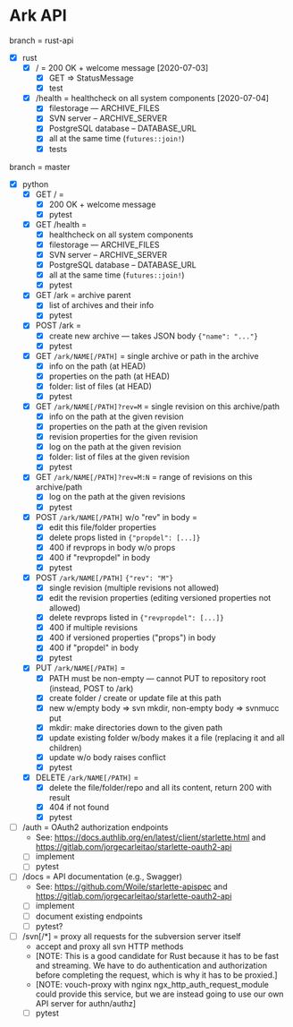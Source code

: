# Ark API

branch = rust-api

* [x] rust
  * [x] / = 200 OK + welcome message [2020-07-03]
    * [x] GET => StatusMessage
    * [x] test
  * [x] /health = healthcheck on all system components [2020-07-04]
    * [x] filestorage — ARCHIVE_FILES
    * [x] SVN server – ARCHIVE_SERVER
    * [x] PostgreSQL database – DATABASE_URL
    * [x] all at the same time (`futures::join!`)
    * [x] tests

branch = master

* [x] python
  * [x] GET / = 
    * [x] 200 OK + welcome message
    * [x] pytest
  * [x] GET /health = 
    * [x] healthcheck on all system components
    * [x] filestorage — ARCHIVE_FILES
    * [x] SVN server – ARCHIVE_SERVER
    * [x] PostgreSQL database – DATABASE_URL
    * [x] all at the same time (`futures::join!`)
    * [x] pytest
  * [x] GET /ark = archive parent
    * [x] list of archives and their info
    * [x] pytest
  * [x] POST /ark = 
    * [x] create new archive — takes JSON body `{"name": "..."}`
    * [x] pytest
  * [x] GET `/ark/NAME[/PATH]` = single archive or path in the archive
    - [x] info on the path (at HEAD)
    - [x] properties on the path (at HEAD)
    - [x] folder: list of files (at HEAD)
    - [x] pytest
  * [x] GET `/ark/NAME[/PATH]?rev=M` = single revision on this archive/path
    - [x] info on the path at the given revision
    - [x] properties on the path at the given revision
    - [x] revision properties for the given revision
    - [x] log on the path at the given revision
    - [x] folder: list of files at the given revision
    - [x] pytest
  * [x] GET `/ark/NAME[/PATH]?rev=M:N` = range of revisions on this archive/path
    - [x] log on the path at the given revisions
    - [x] pytest
  * [x] POST `/ark/NAME[/PATH]` w/o "rev" in body = 
    - [x] edit this file/folder properties
    - [x] delete props listed in `{"propdel": [...]}`
    - [x] 400 if revprops in body w/o props
    - [x] 400 if "revpropdel" in body
    - [x] pytest
  * [x] POST `/ark/NAME[/PATH]` `{"rev": "M"}`
    - [x] single revision (multiple revisions not allowed)
    - [x] edit the revision properties (editing versioned properties not allowed)
    - [x] delete revprops listed in `{"revpropdel": [...]}`
    - [x] 400 if multiple revisions
    - [x] 400 if versioned properties ("props") in body
    - [x] 400 if "propdel" in body
    - [x] pytest
  * [x] PUT `/ark/NAME[/PATH]` = 
    - [x] PATH must be non-empty — cannot PUT to repository root (instead, POST to /ark)
    - [x] create folder / create or update file at this path
    - [x] new w/empty body => svn mkdir, non-empty body => svnmucc put
    - [x] mkdir: make directories down to the given path
    - [x] update existing folder w/body makes it a file (replacing it and all children)
    - [x] update w/o body raises conflict
    - [x] pytest
  * [x] DELETE `/ark/NAME[/PATH]` = 
    - [x] delete the file/folder/repo and all its content, return 200 with result
    - [x] 404 if not found
    - [x] pytest

* [ ] /auth = OAuth2 authorization endpoints
  - See: <https://docs.authlib.org/en/latest/client/starlette.html> and
    <https://gitlab.com/jorgecarleitao/starlette-oauth2-api>
  - [ ] implement
  - [ ] pytest
* [ ] /docs = API documentation (e.g., Swagger)
  - See: <https://github.com/Woile/starlette-apispec> and
    <https://gitlab.com/jorgecarleitao/starlette-oauth2-api>
  - [ ] implement
  - [ ] document existing endpoints
  - [ ] pytest?
  
* [ ] /svn[/*] = proxy all requests for the subversion server itself
  - accept and proxy all svn HTTP methods
  - [NOTE: This is a good candidate for Rust because it has to be fast and streaming. We
    have to do authentication and authorization before completing the request, which is
    why it has to be proxied.]
  - [NOTE: vouch-proxy with nginx ngx_http_auth_request_module could provide this
    service, but we are instead going to use our own API server for authn/authz]
  - [ ] pytest
